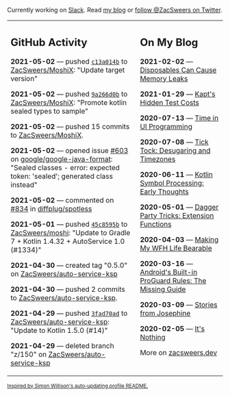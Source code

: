 Currently working on [Slack](https://slack.com/). Read [my blog](https://zacsweers.dev/) or [follow @ZacSweers on Twitter](https://twitter.com/ZacSweers).

<table><tr><td valign="top" width="60%">

## GitHub Activity
<!-- githubActivity starts -->
**2021-05-02** — pushed [`c13a014b`](https://github.com/ZacSweers/MoshiX/commit/c13a014bbb499b3a357397304013ea2fe9a4a82f) to [ZacSweers/MoshiX](https://api.github.com/repos/ZacSweers/MoshiX): "Update target version"

**2021-05-02** — pushed [`9a266d0b`](https://github.com/ZacSweers/MoshiX/commit/9a266d0bbcd8260465e57ba35112f3da7c0289b2) to [ZacSweers/MoshiX](https://api.github.com/repos/ZacSweers/MoshiX): "Promote kotlin sealed types to sample"

**2021-05-02** — pushed 15 commits to [ZacSweers/MoshiX](https://api.github.com/repos/ZacSweers/MoshiX).

**2021-05-02** — opened issue [#603](https://api.github.com/repos/google/google-java-format/issues/603) on [google/google-java-format](https://api.github.com/repos/google/google-java-format): "Sealed classes - error: expected token: 'sealed'; generated class instead"

**2021-05-02** — commented on [#834](https://github.com/diffplug/spotless/issues/834#issuecomment-830925147) in [diffplug/spotless](https://api.github.com/repos/diffplug/spotless)

**2021-05-01** — pushed [`45c8595b`](https://github.com/ZacSweers/moshi/commit/45c8595bfa4fb03c91723d88d2a004d9832ae220) to [ZacSweers/moshi](https://api.github.com/repos/ZacSweers/moshi): "Update to Gradle 7 + Kotlin 1.4.32 + AutoService 1.0 (#1334)"

**2021-04-30** — created tag "0.5.0" on [ZacSweers/auto-service-ksp](https://api.github.com/repos/ZacSweers/auto-service-ksp)

**2021-04-30** — pushed 2 commits to [ZacSweers/auto-service-ksp](https://api.github.com/repos/ZacSweers/auto-service-ksp).

**2021-04-29** — pushed [`3fad70ad`](https://github.com/ZacSweers/auto-service-ksp/commit/3fad70ad0cf48400b774cb51b3b277c07f893e1a) to [ZacSweers/auto-service-ksp](https://api.github.com/repos/ZacSweers/auto-service-ksp): "Update to Kotlin 1.5.0 (#14)"

**2021-04-29** — deleted branch "z/150" on [ZacSweers/auto-service-ksp](https://api.github.com/repos/ZacSweers/auto-service-ksp)
<!-- githubActivity ends -->
</td><td valign="top" width="40%">

## On My Blog
<!-- blog starts -->
**2021-02-02** — [Disposables Can Cause Memory Leaks](https://www.zacsweers.dev/disposables-can-cause-memory-leaks/)

**2021-01-29** — [Kapt's Hidden Test Costs](https://www.zacsweers.dev/kapts-hidden-test-costs/)

**2020-07-13** — [Time in UI Programming](https://www.zacsweers.dev/time-in-ui/)

**2020-07-08** — [Tick Tock: Desugaring and Timezones](https://www.zacsweers.dev/ticktock-desugaring-timezones/)

**2020-06-11** — [Kotlin Symbol Processing: Early Thoughts](https://www.zacsweers.dev/kotlin-symbol-processor-early-thoughts/)

**2020-05-01** — [Dagger Party Tricks: Extension Functions](https://www.zacsweers.dev/dagger-party-tricks-extension-functions/)

**2020-04-03** — [Making My WFH Life Bearable](https://www.zacsweers.dev/making-wfh-life-bearable/)

**2020-03-16** — [Android's Built-in ProGuard Rules: The Missing Guide](https://www.zacsweers.dev/android-proguard-rules/)

**2020-03-09** — [Stories from Josephine](https://www.zacsweers.dev/stories-from-josephine/)

**2020-02-05** — [It's Nothing](https://www.zacsweers.dev/its-nothing/)
<!-- blog ends -->
More on [zacsweers.dev](https://zacsweers.dev/)
</td></tr></table>

<sub><a href="https://simonwillison.net/2020/Jul/10/self-updating-profile-readme/">Inspired by Simon Willison's auto-updating profile README.</a></sub>